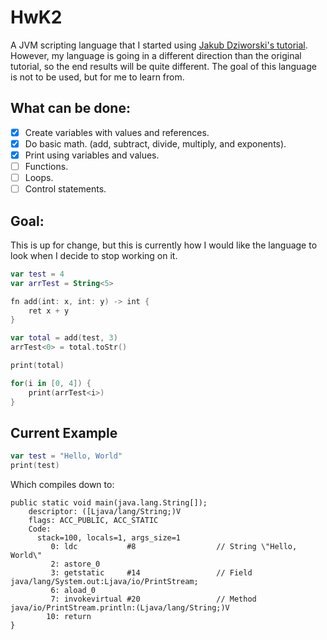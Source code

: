 # HwK2
A JVM scripting language that I started using [Jakub Dziworski's tutorial](http://jakubdziworski.github.io/enkel/2016/03/10/enkel_first.html). However, my language is going in a different direction than the original tutorial, so the end results will be quite different. The goal of this language is not to be used, but for me to learn from.

## What can be done:
- [x] Create variables with values and references.
- [x] Do basic math. (add, subtract, divide, multiply, and exponents).
- [x] Print using variables and values.
- [ ] Functions.
- [ ] Loops.
- [ ] Control statements.

## Goal:
This is up for change, but this is currently how I would like the language to look when I decide to stop working on it.
```kotlin
var test = 4
var arrTest = String<5>

fn add(int: x, int: y) -> int {
    ret x + y
}

var total = add(test, 3)
arrTest<0> = total.toStr()

print(total)

for(i in [0, 4]) {
    print(arrTest<i>)
}
```

## Current Example
```kotlin
var test = "Hello, World"
print(test)
```
Which compiles down to:
```
public static void main(java.lang.String[]);
    descriptor: ([Ljava/lang/String;)V
    flags: ACC_PUBLIC, ACC_STATIC
    Code:
      stack=100, locals=1, args_size=1
         0: ldc           #8                  // String \"Hello, World\"
         2: astore_0
         3: getstatic     #14                 // Field java/lang/System.out:Ljava/io/PrintStream;
         6: aload_0
         7: invokevirtual #20                 // Method java/io/PrintStream.println:(Ljava/lang/String;)V
        10: return
}
```